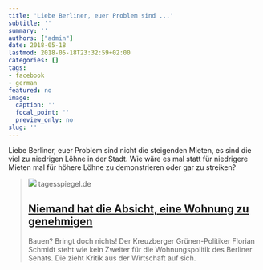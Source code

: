 ```yaml
---
title: 'Liebe Berliner, euer Problem sind ...'
subtitle: ''
summary: ''
authors: ["admin"]
date: 2018-05-18
lastmod: 2018-05-18T23:32:59+02:00
categories: []
tags:
- facebook
- german
featured: no
image:
  caption: ''
  focal_point: ''
  preview_only: no
slug: ''
---
```

Liebe Berliner, euer Problem sind nicht die steigenden Mieten, es sind die viel zu niedrigen Löhne in der Stadt. Wie wäre es mal statt für niedrigere Mieten mal für höhere Löhne zu demonstrieren oder gar zu streiken?
> [![](https://www.tagesspiegel.de/images/der-bezirksstadtrat-von-friedrichshain-kreuzberg-florian-schmidt-buendnis-90-die-gruenen-aufgenomm/22581230/2-format530.jpg)](https://www.tagesspiegel.de/berlin/wohnungsnot-in-berlin-niemand-hat-die-absicht-eine-wohnung-zu-genehmigen/22581126.html)
> tagesspiegel.de
> ## [Niemand hat die Absicht, eine Wohnung zu genehmigen](https://www.tagesspiegel.de/berlin/wohnungsnot-in-berlin-niemand-hat-die-absicht-eine-wohnung-zu-genehmigen/22581126.html)
>
>Bauen? Bringt doch nichts! Der Kreuzberger Grünen-Politiker Florian Schmidt steht wie kein Zweiter für die Wohnungspolitik des Berliner Senats. Die zieht Kritik aus der Wirtschaft auf sich.


